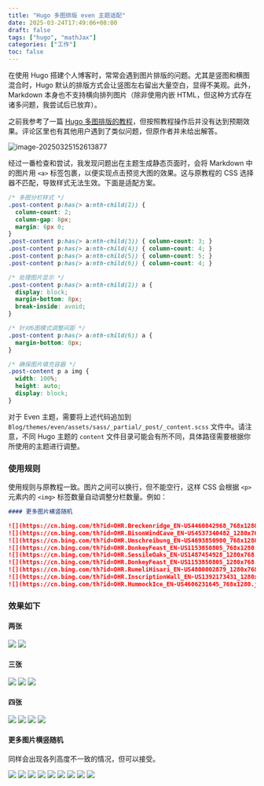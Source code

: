 ```yaml
---
title: "Hugo 多图排版 even 主题适配"
date: 2025-03-24T17:49:06+08:00
draft: false
tags: ["hugo", "mathJax"]
categories: ["工作"]
toc: false
---
```

在使用 Hugo 搭建个人博客时，常常会遇到图片排版的问题。尤其是竖图和横图混合时，Hugo 默认的排版方式会让竖图左右留出大量空白，显得不美观。此外，Markdown 本身也不支持横向排列图片（除非使用内嵌 HTML，但这种方式存在诸多问题，我尝试后已放弃）。

之前我参考了一篇 [Hugo 多图排版的教程](https://immmmm.com/about-images-gird/)，但按照教程操作后并没有达到预期效果。评论区里也有其他用户遇到了类似问题，但原作者并未给出解答。

![image-20250325152613877](https://imgoldjii.oss-cn-beijing.aliyuncs.com/202503251526936.png)

经过一番检查和尝试，我发现问题出在主题生成静态页面时，会将 Markdown 中的图片用 `<a>` 标签包裹，以便实现点击预览大图的效果。这与原教程的 CSS 选择器不匹配，导致样式无法生效。下面是适配方案。

```css
/* 多图分栏样式 */
.post-content p:has(> a:nth-child(2)) {
  column-count: 2;
  column-gap: 8px;
  margin: 6px 0;
}
.post-content p:has(> a:nth-child(3)) { column-count: 3; }
.post-content p:has(> a:nth-child(4)) { column-count: 4; }
.post-content p:has(> a:nth-child(5)) { column-count: 5; }
.post-content p:has(> a:nth-child(6)) { column-count: 4; }

/* 处理图片显示 */
.post-content p:has(> a:nth-child(2)) a {
  display: block;
  margin-bottom: 8px;
  break-inside: avoid;
}

/* 针对6图模式调整间距 */
.post-content p:has(> a:nth-child(6)) a {
  margin-bottom: 8px;
}

/* 确保图片填充容器 */
.post-content p a img {
  width: 100%;
  height: auto;
  display: block;
}
```

对于 Even 主题，需要将上述代码追加到 `Blog/themes/even/assets/sass/_partial/_post/_content.scss` 文件中。请注意，不同 Hugo 主题的 `content` 文件目录可能会有所不同，具体路径需要根据你所使用的主题进行调整。

### 使用规则

使用规则与原教程一致。图片之间可以换行，但不能空行，这样 CSS 会根据 `<p>` 元素内的 `<img>` 标签数量自动调整分栏数量。例如：

```markdown
#### 更多图片横竖随机

![](https://cn.bing.com/th?id=OHR.Breckenridge_EN-US4460042968_768x1280.jpg)
![](https://cn.bing.com/th?id=OHR.BisonWindCave_EN-US4537340482_1280x768.jpg)
![](https://cn.bing.com/th?id=OHR.Umschreibung_EN-US4693850900_768x1280.jpg)
![](https://cn.bing.com/th?id=OHR.DonkeyFeast_EN-US1153850805_768x1280.jpg)
![](https://cn.bing.com/th?id=OHR.SessileOaks_EN-US1487454928_1280x768.jpg)
![](https://cn.bing.com/th?id=OHR.DonkeyFeast_EN-US1153850805_1280x768.jpg)
![](https://cn.bing.com/th?id=OHR.RumeliHisari_EN-US4800002879_1280x768.jpg)
![](https://cn.bing.com/th?id=OHR.InscriptionWall_EN-US1392173431_1280x768.jpg)
![](https://cn.bing.com/th?id=OHR.HummockIce_EN-US4606231645_768x1280.jpg)
```

### 效果如下

#### 两张

![](https://cn.bing.com/th?id=OHR.SessileOaks_EN-US1487454928_1280x768.jpg)
![](https://cn.bing.com/th?id=OHR.InscriptionWall_EN-US1392173431_1280x768.jpg)

#### 三张

![](https://cn.bing.com/th?id=OHR.DonkeyFeast_EN-US1153850805_1280x768.jpg)
![](https://cn.bing.com/th?id=OHR.RumeliHisari_EN-US4800002879_1280x768.jpg)
![](https://cn.bing.com/th?id=OHR.BisonWindCave_EN-US4537340482_1280x768.jpg)

#### 四张

![](https://cn.bing.com/th?id=OHR.Umschreibung_EN-US4693850900_768x1280.jpg)
![](https://cn.bing.com/th?id=OHR.HummockIce_EN-US4606231645_768x1280.jpg)
![](https://cn.bing.com/th?id=OHR.DonkeyFeast_EN-US1153850805_768x1280.jpg)
![](https://cn.bing.com/th?id=OHR.Breckenridge_EN-US4460042968_768x1280.jpg)

#### 更多图片横竖随机

同样会出现各列高度不一致的情况，但可以接受。

![](https://cn.bing.com/th?id=OHR.Breckenridge_EN-US4460042968_768x1280.jpg)
![](https://cn.bing.com/th?id=OHR.BisonWindCave_EN-US4537340482_1280x768.jpg)
![](https://cn.bing.com/th?id=OHR.Umschreibung_EN-US4693850900_768x1280.jpg)
![](https://cn.bing.com/th?id=OHR.DonkeyFeast_EN-US1153850805_768x1280.jpg)
![](https://cn.bing.com/th?id=OHR.SessileOaks_EN-US1487454928_1280x768.jpg)
![](https://cn.bing.com/th?id=OHR.DonkeyFeast_EN-US1153850805_1280x768.jpg)
![](https://cn.bing.com/th?id=OHR.RumeliHisari_EN-US4800002879_1280x768.jpg)
![](https://cn.bing.com/th?id=OHR.InscriptionWall_EN-US1392173431_1280x768.jpg)
![](https://cn.bing.com/th?id=OHR.HummockIce_EN-US4606231645_768x1280.jpg)